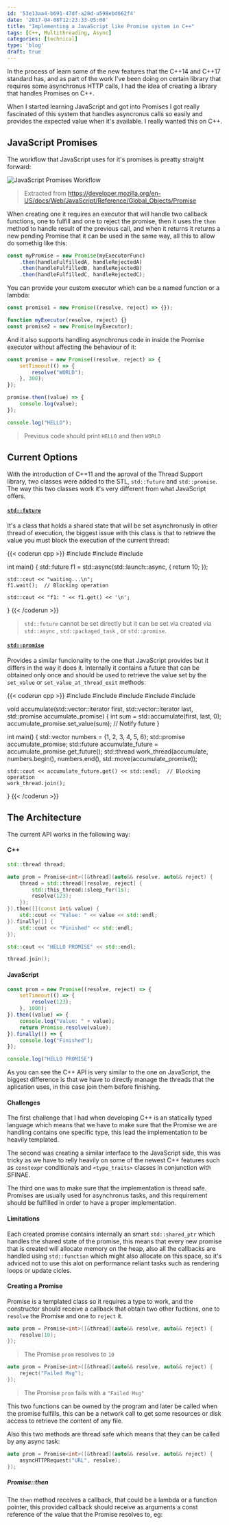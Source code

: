 ```yaml
---
id: '53e13aa4-b691-47df-a28d-a598ebd662f4'
date: '2017-04-08T12:23:33-05:00'
title: "Implementing a JavaScript like Promise system in C++"
tags: [C++, Multithreading, Async]
categories: [technical]
type: 'blog'
draft: true
---
```


In the process of learn some of the new features that the C++14 and C++17
standard has, and as part of the work I've been doing on certain library that
requires some asynchronus HTTP calls, I had the idea of creating a library that
handles Promises on C++.

When I started learning JavaScript and got into Promises I got really fascinated
of this system that handles asyncronus calls so easily and provides the expected
value when it's available. I really wanted this on C++.

## JavaScript Promises

The workflow that JavaScript uses for it's promises is preatty straight forward:

![JavaScript Promises Workflow](https://media.prod.mdn.mozit.cloud/attachments/2018/04/18/15911/32e79f722e83940fdaea297acdb5df92/promises.png)

> Extracted from https://developer.mozilla.org/en-US/docs/Web/JavaScript/Reference/Global_Objects/Promise

When creating one it requires an executor that will handle two callback
functions, one to fulfill and one to reject the promise, then it uses the `then`
method to handle result of the previous call, and when it returns it returns a
new pending Promise that it can be used in the same way, all this to allow do
somethig like this:

``` javascript
const myPromise = new Promise(myExecutorFunc)
    .then(handleFulfilledA, handleRejectedA)
    .then(handleFulfilledB, handleRejectedB)
    .then(handleFulfilledC, handleRejectedC);
```

You can provide your custom executor which can be a named function or a lambda:

``` javascript
const promise1 = new Promise((resolve, reject) => {});

function myExecutor(resolve, reject) {}
const promise2 = new Promise(myExecutor);
```

And it also supports handling asynchronus code in inside the Promise executor
without affecting the behaviour of it:

``` javascript
const promise = new Promise((resolve, reject) => {
    setTimeout(() => {
        resolve("WORLD");
    }, 300);
});

promise.then((value) => {
    console.log(value);
});

console.log("HELLO");
```

> Previous code should print `HELLO` and then `WORLD`

## Current Options

With the introduction of C++11 and the aproval of the Thread Support library,
two classes were added to the STL, `std::future` and `std::promise`. The way
this two classes work it's very different from what JavaScript offers.

#### <code>[std::future](https://en.cppreference.com/w/cpp/thread/future)</code>
It's a class that holds a shared state that will be set
asynchronusly in other thread of execution, the biggest issue with this class
is that to retrieve the value you must block the execution of the current
thread:

{{< coderun cpp >}}
#include <iostream>
#include <future>
#include <thread>

int main() {
    std::future<int> f1 = std::async(std::launch::async, [](){
        return 10;
    });

    std::cout << "waiting...\n";
    f1.wait();  // Blocking operation

    std::cout << "f1: " << f1.get() << '\n';
}
{{< /coderun >}}

> `std::future` cannot be set directly but it can be set via created via 
  `std::async` , `std::packaged_task` , or `std::promise`.

#### <code>[std::promise](https://en.cppreference.com/w/cpp/thread/promise)</code>
Provides a similar funcionality to the one that JavaScript
provides but it differs in the way it does it. Internally it contains a future
that can be obtained only once and should be used to retrieve the value set
by the `set_value` or `set_value_at_thread_exit` methods:

{{< coderun cpp >}}
#include <future>
#include <iostream>
#include <numeric>
#include <thread>
#include <vector>

void accumulate(std::vector<int>::iterator first,
                std::vector<int>::iterator last,
                std::promise<int> accumulate_promise) {
    int sum = std::accumulate(first, last, 0);
    accumulate_promise.set_value(sum);  // Notify future
}

int main() {
    std::vector<int> numbers = {1, 2, 3, 4, 5, 6};
    std::promise<int> accumulate_promise;
    std::future<int> accumulate_future = accumulate_promise.get_future();
    std::thread work_thread(accumulate, numbers.begin(), numbers.end(),
                            std::move(accumulate_promise));

    std::cout << accumulate_future.get() << std::endl;  // Blocking operation
    work_thread.join();
}
{{< /coderun >}}

## The Architecture

The current API works in the following way:

#### C++
```c++
std::thread thread;

auto prom = Promise<int>([&thread](auto&& resolve, auto&& reject) {
    thread = std::thread([resolve, reject] {
        std::this_thread::sleep_for(1s);
        resolve(123);
    });
}).then([](const int& value) {
    std::cout << "Value: " << value << std::endl;
}).finally([] {
    std::cout << "Finished" << std::endl;
});

std::cout << "HELLO PROMISE" << std::endl;

thread.join();
```

#### JavaScript
```javascript
const prom = new Promise((resolve, reject) => {
    setTimeout(() => {
        resolve(123);
    }, 1000);
}).then((value) => {
    console.log("Value: " + value);
  	return Promise.resolve(value);
}).finally(() => {
    console.log("Finished");
});

console.log("HELLO PROMISE")
```

As you can see the C++ API is very similar to the one on JavaScript, the biggest
difference is that we have to directly manage the threads that the aplication
uses, in this case join them before finishing.

#### Challenges

The first challenge that I had when developing C++ is an statically typed
language which means that we have to make sure that the Promise we are handling
contains one specific type, this lead the implementation to be heavily
templated.

The second was creating a similar interface to the JavaScript side,
this was tricky as we have to relly heavily on some of the newest C++ features
such as `constexpr` conditionals and `<type_traits>` classes in conjunction with
SFINAE.

The third one was to make sure that the implementation is thread safe. Promises
are usually used for asynchronus tasks, and this requirement should be fulfilled
in order to have a proper implementation.

#### Limitations
Each created promise contains internally an smart `std::shared_ptr` which handles
the shared state of the promise, this means that every new promise that is created
will allocate memory on the heap, also all the callbacks are handled using `std::function`
which might also allocate on this space, so it's adviced not to use this alot on
performance reliant tasks such as rendering loops or update cicles.

#### Creating a Promise

Promise is a templated class so it requires a type to work, and the constructor
should receive a callback that obtain two other fuctions, one to `resolve` the
Promise and one to `reject` it.

```cpp
auto prom = Promise<int>([&thread](auto&& resolve, auto&& reject) {
    resolve(10);
});
```
> The Promise `prom` resolves to `10`

```cpp
auto prom = Promise<int>([&thread](auto&& resolve, auto&& reject) {
    reject("Failed Msg");
});
```
> The Promise `prom` fails with a `"Failed Msg"`

This two functions can be owned by the program and later be called when the
promise fulfills, this can be a network call to get some resources or disk
access to retrieve the content of any file.

Also this two methods are thread safe which means that they can be called by any
async task:

```cpp
auto prom = Promise<int>([&thread](auto&& resolve, auto&& reject) {
    asyncHTTPRequest("URL", resolve);
});
```

##### Promise::then
The `then` method receives a callback, that could be a lambda or a function pointer, this provided callback should receive as arguments a const reference of the value that the Promise resolves to, eg: 
